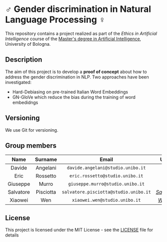 # :male_sign: Gender discrimination in Natural Language Processing :female_sign:

This repository contains a project realized as part of the *Ethics in Artificial Intelligence* course of the [Master's degree in Artificial Intelligence](https://corsi.unibo.it/2cycle/artificial-intelligence), University of Bologna.

## Description

The aim of this project is to develop a **proof of concept** about how to address the gender discrimination in NLP.
Two approaches have been investigated:
* Hard-Debiasing on pre-trained Italian Word Embeddings
* GN-GloVe which reduce the bias during the training of word embedidngs

## Versioning

We use Git for versioning.


## Group members

|   Name   | Surname |               Email               |                       Username                        |
| :------: | :-----: | :-------------------------------: | :---------------------------------------------------: |
| Davide   | Angelani| `davide.angelani@studio.unibo.it` | [_qnozo_](https://github.com/qnozo) |
|  Eric  | Rossetto | `eric.rossetto@studio.unibo.it`  |        [_Erhtric_](https://github.com/Erhtric)        |
| Giuseppe |  Murro  | `giuseppe.murro@studio.unibo.it`  |         [_gmurro_](https://github.com/gmurro)         |
| Salvatore |  Pisciotta  | `salvatore.pisciotta@studio.unibo.it`  |         [_SalvoPisciotta_](https://github.com/SalvoPisciotta)         |
| Xiaowei |  Wen  | `xiaowei.wen@studio.unibo.it`  |         [_WenXiaowei_](https://github.com/WenXiaowei)         |



## License

This project is licensed under the MIT License - see the [LICENSE](./LICENSE) file for details
